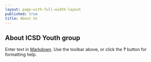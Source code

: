 ```yaml
---
layout: page-with-full-width-layout
published: true
title: About Us
---
```


## About ICSD Youth group

Enter text in [Markdown](http://daringfireball.net/projects/markdown/). Use the toolbar above, or click the **?** button for formatting help.
